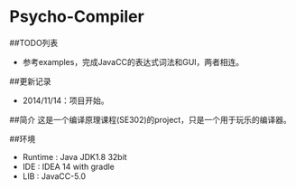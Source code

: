 Psycho-Compiler
==============

##TODO列表
* 参考examples，完成JavaCC的表达式词法和GUI，两者相连。

##更新记录
* 2014/11/14：项目开始。


##简介
这是一个编译原理课程(SE302)的project，只是一个用于玩乐的编译器。

##环境
* Runtime : Java JDK1.8 32bit
* IDE     : IDEA 14 with gradle
* LIB     : JavaCC-5.0
